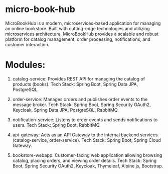 # micro-book-hub
MicroBookHub is a modern, microservices-based application for managing an online bookstore. Built with cutting-edge technologies and utilizing microservices architecture, MicroBookHub provides a scalable and robust platform for catalog management, order processing, notifications, and customer interaction.

# Modules:

1. catalog-service: Provides REST API for managing the catalog of products (books). 
   Tech Stack: Spring Boot, Spring Data JPA, PostgreSQL.

2. order-service: Manages orders and publishes order events to the message broker. 
   Tech Stack: Spring Boot, Spring Security OAuth2, Keycloak, Spring Data JPA, PostgreSQL, RabbitMQ.

3. notification-service: Listens to order events and sends notifications to users. 
   Tech Stack: Spring Boot, RabbitMQ.

4. api-gateway: Acts as an API Gateway to the internal backend services (catalog-service, order-service). 
   Tech Stack: Spring Boot, Spring Cloud Gateway.

5. bookstore-webapp: Customer-facing web application allowing browsing catalog, placing orders, and viewing order details. 
   Tech Stack: Spring Boot, Spring Security OAuth2, Keycloak, Thymeleaf, Alpine.js, Bootstrap.
